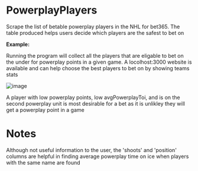 # PowerplayPlayers
Scrape the list of betable powerplay players in the NHL for bet365. The table produced helps users decide which players are the safest to bet on

<b>Example:</b>

Running the program will collect all the players that are eligable to bet on the under for powerplay points in a given game. A locolhost:3000 website is available and can help choose the best players to bet on by showing teams stats

![image](https://user-images.githubusercontent.com/59745407/226705289-4ef08bd3-af9e-4f1c-8392-befae6b0bf20.png)


A player with low powerplay points, low avgPowerplayToi, and is on the second powerplay unit is most desirable for a bet as it is unlikley they will get a powerplay point in a game

# Notes

Although not useful information to the user, the 'shoots' and 'position' columns are helpful in finding average powerplay time on ice when players with the same name are found
